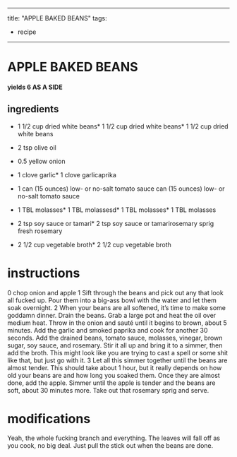 
---
title: "APPLE BAKED BEANS"
tags:
  - recipe
---

# APPLE BAKED BEANS

#### yields 6 AS A SIDE

## ingredients
* 1 1/2 cup dried white beans* 1 1/2 cup dried white beans* 1 1/2 cup dried white beans
* 2 tsp olive oil

* 0.5 yellow onion
* 1 clove garlic* 1 clove garlicaprika

* 1 can (15 ounces) low- or no-salt tomato sauce can (15 ounces) low- or no-salt tomato sauce
* 1 TBL molasses* 1 TBL molassesd* 1 TBL molasses* 1 TBL molasses
* 2 tsp soy sauce or tamari* 2 tsp soy sauce or tamarirosemary sprig fresh rosemary

* 2 1/2 cup vegetable broth* 2 1/2 cup vegetable broth


# instructions
0 chop onion and apple
1 Sift through the beans and pick out any that look all fucked up. Pour them into a big-ass
bowl with the water and let them soak overnight.
2 When your beans are all softened, it’s time to make some goddamn dinner. Drain the beans.
Grab a large pot and heat the oil over medium heat. Throw in the onion and sauté until it
begins to brown, about 5 minutes. Add the garlic and smoked paprika and cook for another 30
seconds. Add the drained beans, tomato sauce, molasses, vinegar, brown sugar, soy sauce, and
rosemary. Stir it all up and bring it to a simmer, then add the broth. This might look like you
are trying to cast a spell or some shit like that, but just go with it.
3 Let all this simmer together until the beans are almost tender. This should take about 1
hour, but it really depends on how old your beans are and how long you soaked them. Once
they are almost done, add the apple. Simmer until the apple is tender and the beans are soft,
about 30 minutes more. Take out that rosemary sprig and serve.

# modifications

Yeah, the whole fucking branch and everything. The leaves will fall off as you cook, no big deal. Just pull the
stick out when the beans are done.
	
